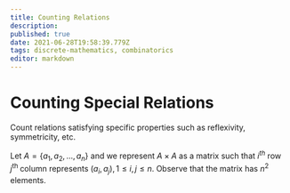 ```yaml
---
title: Counting Relations
description: 
published: true
date: 2021-06-28T19:58:39.779Z
tags: discrete-mathematics, combinatorics
editor: markdown
---
```


# Counting Special Relations

Count relations satisfying specific properties such as reflexivity, symmetricity, etc. 

Let $A=\left\{a_{1}, a_{2}, \ldots, a_{n}\right\}$ and we represent $A \times A$ as a matrix such that $i^{t h}$ row $j^{\text {th }}$ column represents $\left(a_{i}, a_{j}\right), 1 \leq i, j \leq n$. Observe that the matrix has $n^{2}$ elements.
